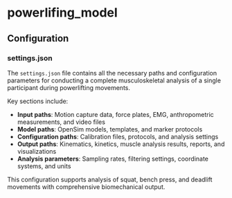 # powerlifing_model

## Configuration

### settings.json

The `settings.json` file contains all the necessary paths and configuration parameters for conducting a complete musculoskeletal analysis of a single participant during powerlifting movements.

Key sections include:
- **Input paths**: Motion capture data, force plates, EMG, anthropometric measurements, and video files
- **Model paths**: OpenSim models, templates, and marker protocols
- **Configuration paths**: Calibration files, protocols, and analysis settings
- **Output paths**: Kinematics, kinetics, muscle analysis results, reports, and visualizations
- **Analysis parameters**: Sampling rates, filtering settings, coordinate systems, and units

This configuration supports analysis of squat, bench press, and deadlift movements with comprehensive biomechanical output.